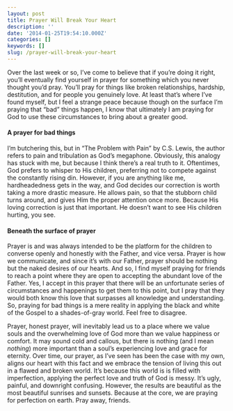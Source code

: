 ```yaml
---
layout: post
title: Prayer Will Break Your Heart
description: ''
date: '2014-01-25T19:54:10.000Z'
categories: []
keywords: []
slug: /prayer-will-break-your-heart
---
```


Over the last week or so, I’ve come to believe that if you’re doing it right, you’ll eventually find yourself in prayer for something which you never thought you’d pray. You’ll pray for things like broken relationships, hardship, destitution, and for people you genuinely love. At least that’s where I’ve found myself, but I feel a strange peace because though on the surface I’m praying that “bad” things happen, I know that ultimately I am praying for God to use these circumstances to bring about a greater good.<!--more-->

#### A prayer for bad things

I’m butchering this, but in “The Problem with Pain” by C.S. Lewis, the author refers to pain and tribulation as God’s megaphone. Obviously, this analogy has stuck with me, but because I think there’s a real truth to it. Oftentimes, God prefers to whisper to His children, preferring not to compete against the constantly rising din. However, if you are anything like me, hardheadedness gets in the way, and God decides our correction is worth taking a more drastic measure. He allows pain, so that the stubborn child turns around, and gives Him the proper attention once more. Because His loving correction is just that important. He doesn’t want to see His children hurting, you see.

#### Beneath the surface of prayer

Prayer is and was always intended to be the platform for the children to converse openly and honestly with the Father, and vice versa. Prayer is how we communicate, and since it’s with our Father, prayer should be nothing but the naked desires of our hearts. And so, I find myself praying for friends to reach a point where they are open to accepting the abundant love of the Father. Yes, I accept in this prayer that there will be an unfortunate series of circumstances and happenings to get them to this point, but I pray that they would both know this love that surpasses all knowledge and understanding. So, praying for bad things is a mere reality in applying the black and white of the Gospel to a shades-of-gray world. Feel free to disagree.

Prayer, honest prayer, will inevitably lead us to a place where we value souls and the overwhelming love of God more than we value happiness or comfort. It may sound cold and callous, but there is nothing (and I mean _nothing_) more important than a soul’s experiencing love and grace for eternity. Over time, our prayer, as I’ve seen has been the case with my own, aligns our heart with this fact and we embrace the tension of living this out in a flawed and broken world. It’s because this world is is filled with imperfection, applying the perfect love and truth of God is messy. It’s ugly, painful, and downright confusing. However, the results are beautiful as the most beautiful sunrises and sunsets. Because at the core, we are praying for perfection on earth. Pray away, friends.